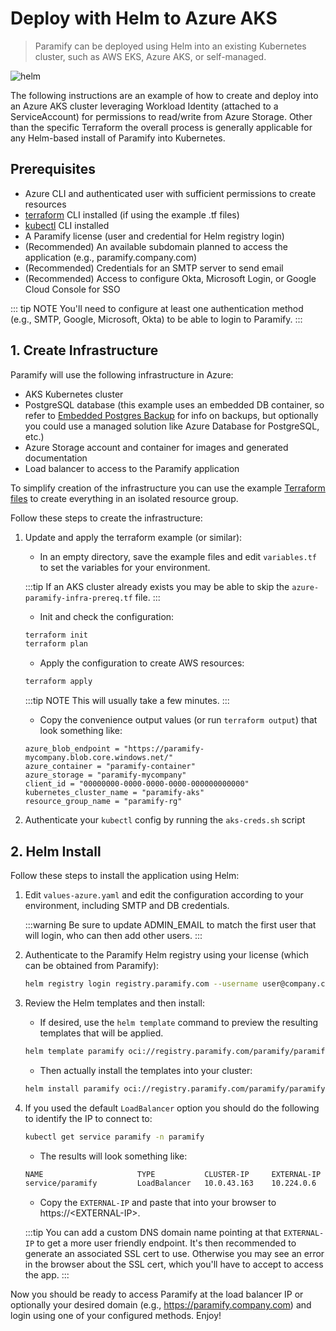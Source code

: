 # Deploy with Helm to Azure AKS
> Paramify can be deployed using Helm into an existing Kubernetes cluster, such as AWS EKS, Azure AKS, or self-managed.

![helm](/assets/hero-helm.png)

The following instructions are an example of how to create and deploy into an Azure AKS cluster leveraging Workload Identity (attached to a ServiceAccount) for permissions to read/write from Azure Storage. Other than the specific Terraform the overall process is generally applicable for any Helm-based install of Paramify into Kubernetes.

## Prerequisites
- Azure CLI and authenticated user with sufficient permissions to create resources
- [terraform](https://www.terraform.io/) CLI installed (if using the example .tf files)
- [kubectl](https://kubernetes.io/docs/reference/kubectl/) CLI installed
- A Paramify license (user and credential for Helm registry login)
- (Recommended) An available subdomain planned to access the application (e.g., paramify.company.com)
- (Recommended) Credentials for an SMTP server to send email
- (Recommended) Access to configure Okta, Microsoft Login, or Google Cloud Console for SSO

::: tip NOTE
You'll need to configure at least one authentication method (e.g., SMTP, Google, Microsoft, Okta) to be able to login to Paramify.
:::

## 1. Create Infrastructure
Paramify will use the following infrastructure in Azure:
- AKS Kubernetes cluster
- PostgreSQL database (this example uses an embedded DB container, so refer to [Embedded Postgres Backup](embedded-db-backup) for info on backups, but optionally you could use a managed solution like Azure Database for PostgreSQL, etc.)
- Azure Storage account and container for images and generated documentation
- Load balancer to access to the Paramify application

To simplify creation of the infrastructure you can use the example [Terraform files](https://github.com/paramify/support/blob/main/azure) to create everything in an isolated resource group.

Follow these steps to create the infrastructure:
1. Update and apply the terraform example (or similar):
    - In an empty directory, save the example files and edit `variables.tf` to set the variables for your environment.

    :::tip
    If an AKS cluster already exists you may be able to skip the `azure-paramify-infra-prereq.tf` file.
    :::
    - Init and check the configuration:
    ```bash
    terraform init
    terraform plan
    ```
    - Apply the configuration to create AWS resources:
    ```bash
    terraform apply
    ```
    :::tip NOTE
    This will usually take a few minutes.
    :::
    - Copy the convenience output values (or run `terraform output`) that look something like:
    ```
    azure_blob_endpoint = "https://paramify-mycompany.blob.core.windows.net/"
    azure_container = "paramify-container"
    azure_storage = "paramify-mycompany"
    client_id = "00000000-0000-0000-0000-000000000000"
    kubernetes_cluster_name = "paramify-aks"
    resource_group_name = "paramify-rg"
    ```
2. Authenticate your `kubectl` config by running the `aks-creds.sh` script


## 2. Helm Install
Follow these steps to install the application using Helm:
1. Edit `values-azure.yaml` and edit the configuration according to your environment, including SMTP and DB credentials.

    :::warning
    Be sure to update ADMIN_EMAIL to match the first user that will login, who can then add other users.
    :::
2. Authenticate to the Paramify Helm registry using your license (which can be obtained from Paramify):
    ```bash
    helm registry login registry.paramify.com --username user@company.com --password <license_id>
    ```
3. Review the Helm templates and then install:
    - If desired, use the `helm template` command to preview the resulting templates that will be applied.
    ```bash
    helm template paramify oci://registry.paramify.com/paramify/paramify --namespace paramify --values ./values-azure.yaml
    ```
    - Then actually install the templates into your cluster:
    ```bash
    helm install paramify oci://registry.paramify.com/paramify/paramify --namespace paramify --values ./values-azure.yaml
    ```
4. If you used the default `LoadBalancer` option you should do the following to identify the IP to connect to:
    ```bash
    kubectl get service paramify -n paramify
    ```
    - The results will look something like:
    ```bash
    NAME                     TYPE           CLUSTER-IP     EXTERNAL-IP   PORT(S)         AGE
    service/paramify         LoadBalancer   10.0.43.163    10.224.0.6    443:31758/TCP   31s
    ```
    - Copy the `EXTERNAL-IP` and paste that into your browser to https://&lt;EXTERNAL-IP&gt;.

    :::tip
    You can add a custom DNS domain name pointing at that `EXTERNAL-IP` to get a more user friendly endpoint. It's then recommended to generate an associated SSL cert to use. Otherwise you may see an error in the browser about the SSL cert, which you'll have to accept to access the app.
    :::

Now you should be ready to access Paramify at the load balancer IP or optionally your desired domain (e.g., https://paramify.company.com) and login using one of your configured methods. Enjoy!
